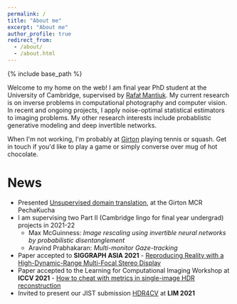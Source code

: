 ```yaml
---
permalink: /
title: "About me"
excerpt: "About me"
author_profile: true
redirect_from: 
  - /about/
  - /about.html
---
```


{% include base_path %}

Welcome to my home on the web! I am final year PhD student at the University of Cambridge, supervised by <a href="https://www.cl.cam.ac.uk/~rkm38/" target="_blank">Rafał Mantiuk</a>. My current research is on inverse problems in computational photography and computer vision. In recent and ongoing projects, I apply noise-optimal statistical estimators to imaging problems. My other research interests include probablistic generative modeling and deep invertible networks.

When I'm not working, I'm probably at [Girton](https://www.girton.cam.ac.uk/) playing tennis or squash. Get in touch if you'd like to play a game or simply converse over mug of hot chocolate.

# News
* Presented [Unsupervised domain translation](/talks/2021-11-04-domain-translation), at the Girton MCR PechaKucha
* I am supervising two Part II (Cambridge lingo for final year undergrad) projects in 2021-22
  * Max McGuinness: *Image rescaling using invertible neural networks by probabilistic disentanglement*
  * Aravind Prabhakaran: *Multi-monitor Gaze-tracking*
* Paper accepted to **SIGGRAPH ASIA 2021** - <a href="https://www.cl.cam.ac.uk/research/rainbow/projects/hdrmfs/" target="_blank">Reproducing Reality with a High-Dynamic-Range Multi-Focal Stereo Display</a>
* Paper accepted to the Learning for Computational Imaging Workshop at **ICCV 2021** - [How to cheat with metrics in single-image HDR reconstruction ](publication/2021-10-17-si-hdr-cheat)
* Invited to present our JIST submission <a href="https://www.cl.cam.ac.uk/research/rainbow/projects/hdr4cv-dataset/" target="_blank">HDR4CV</a> at **LIM 2021**
